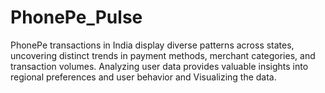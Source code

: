 # PhonePe_Pulse
PhonePe transactions in India display diverse patterns across states, uncovering distinct trends in payment methods, merchant categories, and transaction volumes. Analyzing user data provides valuable insights into regional preferences and user behavior and Visualizing the data.
